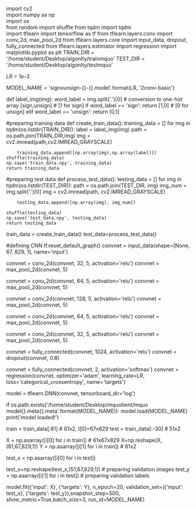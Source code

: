 import cv2                
import numpy as np        
import os                 
from random import shuffle 
from tqdm import tqdm      
import tflearn
import tensorflow as tf
from tflearn.layers.conv import conv_2d, max_pool_2d
from tflearn.layers.core import input_data, dropout, fully_connected
from tflearn.layers.estimator import regression
import matplotlib.pyplot as plt
TRAIN_DIR = '/home/student/Desktop/algonlty/trainmquo'
TEST_DIR = '/home/student/Desktop/algonlty/testmquo'

LR = 1e-3

MODEL_NAME = 'signxunsign-{}-{}.model'.format(LR, '2conv-basic') 

def label_img(img):
    word_label = img.split('.')[0]
    # conversion to one-hot array [sign,unsign]
    #                            [1 for sign]
    if word_label == 'sign': return [1,0]
    #                             [0 for unsign]
    elif word_label == 'unsign': return [0,1]

#preparing training data
def create_train_data():
    training_data = []
    for img in tqdm(os.listdir(TRAIN_DIR)):
        label = label_img(img)
        path = os.path.join(TRAIN_DIR,img)
        img = cv2.imread(path,cv2.IMREAD_GRAYSCALE)
           
        training_data.append([np.array(img),np.array(label)])
    shuffle(training_data)
    np.save('train_data.npy', training_data)
    return training_data

#preparing test data
def process_test_data():
    testing_data = []
    for img in tqdm(os.listdir(TEST_DIR)):
        path = os.path.join(TEST_DIR, img)
        img_num = img.split('.')[0]
        img = cv2.imread(path, cv2.IMREAD_GRAYSCALE)
        
        testing_data.append([np.array(img), img_num])

    shuffle(testing_data)
    np.save('test_data.npy', testing_data)
    return testing_data

train_data = create_train_data()
test_data=process_test_data()


#defining CNN
tf.reset_default_graph()
convnet = input_data(shape=[None, 67, 829, 1], name='input')

convnet = conv_2d(convnet, 32, 5, activation='relu')
convnet = max_pool_2d(convnet, 5)

convnet = conv_2d(convnet, 64, 5, activation='relu')
convnet = max_pool_2d(convnet, 5)

convnet = conv_2d(convnet, 128, 5, activation='relu')
convnet = max_pool_2d(convnet, 5)

convnet = conv_2d(convnet, 64, 5, activation='relu')
convnet = max_pool_2d(convnet, 5)

convnet = conv_2d(convnet, 32, 5, activation='relu')
convnet = max_pool_2d(convnet, 5)

convnet = fully_connected(convnet, 1024, activation='relu')
convnet = dropout(convnet, 0.8)

convnet = fully_connected(convnet, 2, activation='softmax')
convnet = regression(convnet, optimizer='adam', learning_rate=LR, loss='categorical_crossentropy', name='targets')

model = tflearn.DNN(convnet, tensorboard_dir='log')

if os.path.exists('/home/student/Desktop/mquotient/mquo model{}.meta{}.meta'.format(MODEL_NAME)):
    model.load(MODEL_NAME)
    print('model loaded!')
    
    
train = train_data[:81] # 61x2, i[0]=67x829
test = train_data[:-30] # 51x2






X = np.asarray([i[0] for i in train]) # 61x67x829
X=np.reshape(X,(81,67,829,1))
Y = np.asarray([i[1] for i in train]) # 61x2

test_x = np.asarray([i[0] for i in test])

test_x=np.reshape(test_x,(51,67,829,1))  # preparing validation images
test_y = np.asarray([i[1] for i in test]) # preparing validation labels

model.fit({'input': X}, {'targets': Y}, n_epoch=20, validation_set=({'input': test_x}, {'targets': test_y}),snapshot_step=500, show_metric=True,batch_size=3, run_id=MODEL_NAME)

